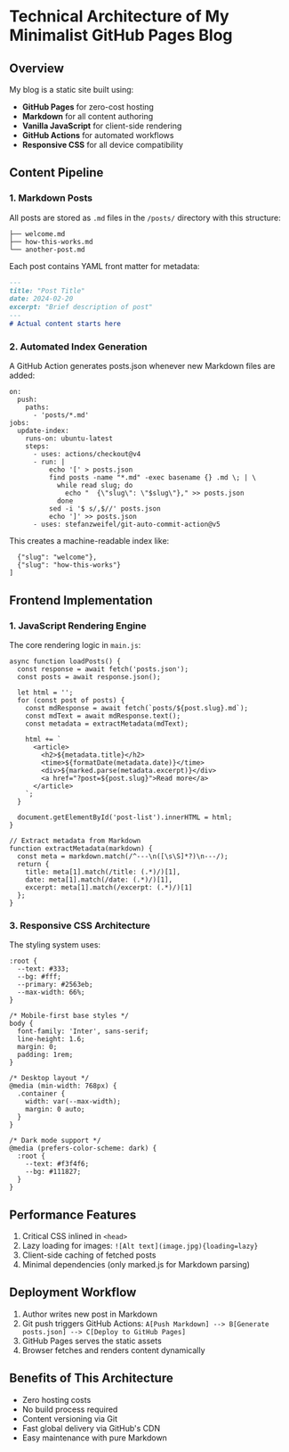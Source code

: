 # Technical Architecture of My Minimalist GitHub Pages Blog

## Overview

My blog is a static site built using:

- **GitHub Pages** for zero-cost hosting
- **Markdown** for all content authoring
- **Vanilla JavaScript** for client-side rendering
- **GitHub Actions** for automated workflows
- **Responsive CSS** for all device compatibility

## Content Pipeline

### 1. Markdown Posts

All posts are stored as `.md` files in the `/posts/` directory with this structure:

```/posts/
├── welcome.md
├── how-this-works.md
└── another-post.md
```


Each post contains YAML front matter for metadata:

```markdown
---
title: "Post Title"
date: 2024-02-20
excerpt: "Brief description of post"
---
# Actual content starts here
```

### 2. Automated Index Generation

A GitHub Action generates posts.json whenever new Markdown files are added:

```name: Update Post Index
on:
  push:
    paths:
      - 'posts/*.md'
jobs:
  update-index:
    runs-on: ubuntu-latest
    steps:
      - uses: actions/checkout@v4
      - run: |
          echo '[' > posts.json
          find posts -name "*.md" -exec basename {} .md \; | \
            while read slug; do
              echo "  {\"slug\": \"$slug\"}," >> posts.json
            done
          sed -i '$ s/,$//' posts.json
          echo ']' >> posts.json
      - uses: stefanzweifel/git-auto-commit-action@v5
```

This creates a machine-readable index like:

```[
  {"slug": "welcome"},
  {"slug": "how-this-works"}
]
```

## Frontend Implementation

### 1. JavaScript Rendering Engine

The core rendering logic in `main.js`:

```// Load and render posts list
async function loadPosts() {
  const response = await fetch('posts.json');
  const posts = await response.json();
  
  let html = '';
  for (const post of posts) {
    const mdResponse = await fetch(`posts/${post.slug}.md`);
    const mdText = await mdResponse.text();
    const metadata = extractMetadata(mdText);
    
    html += `
      <article>
        <h2>${metadata.title}</h2>
        <time>${formatDate(metadata.date)}</time>
        <div>${marked.parse(metadata.excerpt)}</div>
        <a href="?post=${post.slug}">Read more</a>
      </article>
    `;
  }
  
  document.getElementById('post-list').innerHTML = html;
}

// Extract metadata from Markdown
function extractMetadata(markdown) {
  const meta = markdown.match(/^---\n([\s\S]*?)\n---/);
  return {
    title: meta[1].match(/title: (.*)/)[1],
    date: meta[1].match(/date: (.*)/)[1],
    excerpt: meta[1].match(/excerpt: (.*)/)[1]
  };
}
```

### 3. Responsive CSS Architecture

The styling system uses:

```/* Variables for theming */
:root {
  --text: #333;
  --bg: #fff;
  --primary: #2563eb;
  --max-width: 66%;
}

/* Mobile-first base styles */
body {
  font-family: 'Inter', sans-serif;
  line-height: 1.6;
  margin: 0;
  padding: 1rem;
}

/* Desktop layout */
@media (min-width: 768px) {
  .container {
    width: var(--max-width);
    margin: 0 auto;
  }
}

/* Dark mode support */
@media (prefers-color-scheme: dark) {
  :root {
    --text: #f3f4f6;
    --bg: #111827;
  }
}
```

## Performance Features

  1. Critical CSS inlined in `<head>`
  2. Lazy loading for images: `![Alt text](image.jpg){loading=lazy}`
  3. Client-side caching of fetched posts
  4. Minimal dependencies (only marked.js for Markdown parsing)
  
## Deployment Workflow

  1. Author writes new post in Markdown
  2. Git push triggers GitHub Actions: `A[Push Markdown] --> B[Generate posts.json] --> C[Deploy to GitHub Pages]`
  3. GitHub Pages serves the static assets
  4. Browser fetches and renders content dynamically

## Benefits of This Architecture

  - Zero hosting costs
  - No build process required
  - Content versioning via Git
  - Fast global delivery via GitHub's CDN
  - Easy maintenance with pure Markdown

